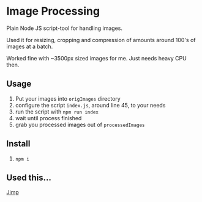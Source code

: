 # Image Processing

Plain Node JS script-tool for handling images.

Used it for resizing, cropping and compression of amounts around 100's of images at a batch.

Worked fine with ~3500px sized images for me. Just needs heavy CPU then.

## Usage

1. Put your images into `origImages` directory
1. configure the script `index.js`, around line 45, to your needs
1. run the script with `npm run index`
1. wait until process finished 
1. grab you processed images out of `processedImages`

## Install

1. `npm i`

## Used this...

[Jimp](https://www.npmjs.com/package/jimp)

